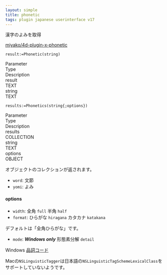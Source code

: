 ```yaml
---
layout: simple
title: phonetic
tags: plugin japanese userinterface v17
---
```


漢字のよみを取得

<!--more-->

[miyako/4d-plugin-x-phonetic](https://github.com/miyako/4d-plugin-x-phonetic)

```4d
result:=Phonetic(string)
```

<div class="grid">
  <div class="syntax-th cell cell--2">Parameter</div>
  <div class="syntax-th cell cell--2">Type</div>
  <div class="syntax-th cell cell--8">Description</div>
  <div class="syntax-td cell cell--2">result</div>
  <div class="syntax-td cell cell--2">TEXT</div>
  <div class="syntax-td cell cell--8"></div>        
  <div class="syntax-td cell cell--2">string</div>
  <div class="syntax-td cell cell--2">TEXT</div>
  <div class="syntax-td cell cell--8"></div>                
</div>

```4d
results:=Phonetics(string{;options})
```

<div class="grid">
  <div class="syntax-th cell cell--2">Parameter</div>
  <div class="syntax-th cell cell--2">Type</div>
  <div class="syntax-th cell cell--8">Description</div>
  <div class="syntax-td cell cell--2">results</div>
  <div class="syntax-td cell cell--2">COLLECTION</div>
  <div class="syntax-td cell cell--8"></div>        
  <div class="syntax-td cell cell--2">string</div>
  <div class="syntax-td cell cell--2">TEXT</div>
  <div class="syntax-td cell cell--8"></div>  
  <div class="syntax-td cell cell--2">options</div>
  <div class="syntax-td cell cell--2">OBJECT</div>
  <div class="syntax-td cell cell--8"></div>    
</div>

オブジェクトのコレクションが返されます。

* ``word``: 文節
* ``yomi``: よみ

#### options

* ``width``: 全角 ``full`` 半角  ``half``
* ``format``: ひらがな ``hiragana`` カタカナ ``katakana``

デフォルトは「全角ひらがな」です。

* ``mode``: ***Windows only*** 形態素分解 ``detail``

Windows [品詞コード](https://docs.microsoft.com/en-us/previous-versions/office/developer/office-2007/ee815978%28v%3doffice.12%29)

Macの``NSLinguisticTagger``は日本語の``NSLinguisticTagSchemeLexicalClass``をサポートしていないようです。
